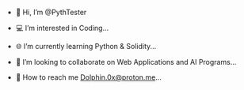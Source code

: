 - 👋 Hi, I’m @PythTester

- 💻 I’m interested in Coding...

- 🌐 I’m currently learning Python & Solidity...

- 👀 I’m looking to collaborate on Web Applications and AI Programs...

- 📧 How to reach me Dolphin.0x@proton.me...

<!---
PythTester/PythTester is a ✨ special ✨ repository because its `README.md` (this file) appears on your GitHub profile.
You can click the Preview link to take a look at your changes.
--->
